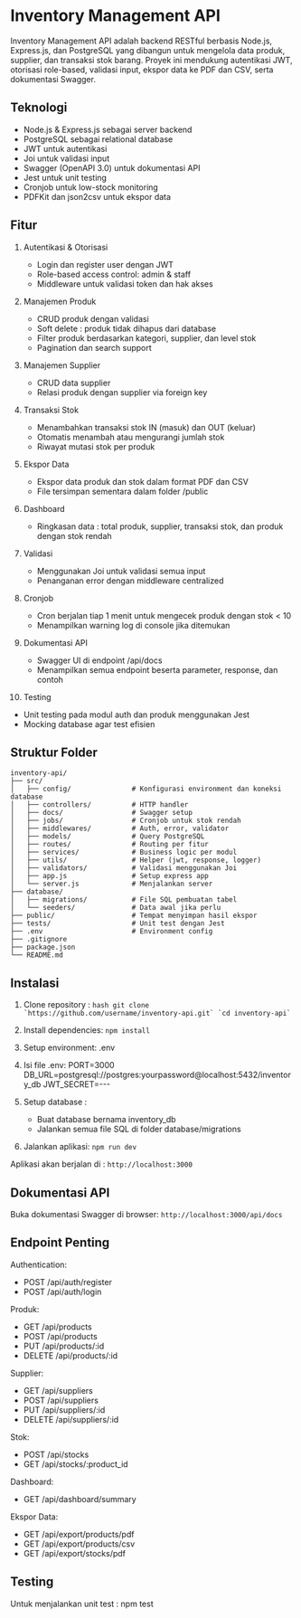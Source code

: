# Inventory Management API

Inventory Management API adalah backend RESTful berbasis Node.js, Express.js, dan PostgreSQL yang dibangun untuk mengelola data produk, supplier, dan transaksi stok barang. Proyek ini mendukung autentikasi JWT, otorisasi role-based, validasi input, ekspor data ke PDF dan CSV, serta dokumentasi Swagger.

## Teknologi
- Node.js & Express.js sebagai server backend
- PostgreSQL sebagai relational database
- JWT untuk autentikasi
- Joi untuk validasi input
- Swagger (OpenAPI 3.0) untuk dokumentasi API
- Jest untuk unit testing
- Cronjob untuk low-stock monitoring
- PDFKit dan json2csv untuk ekspor data

## Fitur
1. Autentikasi & Otorisasi
   - Login dan register user dengan JWT
   - Role-based access control: admin & staff
   - Middleware untuk validasi token dan hak akses

2. Manajemen Produk
   - CRUD produk dengan validasi
   - Soft delete : produk tidak dihapus dari database
   - Filter produk berdasarkan kategori, supplier, dan level stok
   - Pagination dan search support

3. Manajemen Supplier
   - CRUD data supplier
   - Relasi produk dengan supplier via foreign key

4. Transaksi Stok
   - Menambahkan transaksi stok IN (masuk) dan OUT (keluar)
   - Otomatis menambah atau mengurangi jumlah stok
   - Riwayat mutasi stok per produk

5. Ekspor Data
   - Ekspor data produk dan stok dalam format PDF dan CSV
   - File tersimpan sementara dalam folder /public

6. Dashboard
   - Ringkasan data : total produk, supplier, transaksi stok, dan produk dengan stok rendah

7. Validasi
   - Menggunakan Joi untuk validasi semua input
   - Penanganan error dengan middleware centralized

8. Cronjob
   - Cron berjalan tiap 1 menit untuk mengecek produk dengan stok < 10
   - Menampilkan warning log di console jika ditemukan

9. Dokumentasi API
   - Swagger UI di endpoint /api/docs
   - Menampilkan semua endpoint beserta parameter, response, dan contoh

10. Testing
   - Unit testing pada modul auth dan produk menggunakan Jest
   - Mocking database agar test efisien

## Struktur Folder
```
inventory-api/
├── src/
│   ├── config/               # Konfigurasi environment dan koneksi database
│   ├── controllers/          # HTTP handler
│   ├── docs/                 # Swagger setup
│   ├── jobs/                 # Cronjob untuk stok rendah
│   ├── middlewares/          # Auth, error, validator
│   ├── models/               # Query PostgreSQL
│   ├── routes/               # Routing per fitur
│   ├── services/             # Business logic per modul
│   ├── utils/                # Helper (jwt, response, logger)
│   ├── validators/           # Validasi menggunakan Joi
│   ├── app.js                # Setup express app
│   └── server.js             # Menjalankan server
├── database/
│   ├── migrations/           # File SQL pembuatan tabel
│   └── seeders/              # Data awal jika perlu
├── public/                   # Tempat menyimpan hasil ekspor
├── tests/                    # Unit test dengan Jest
├── .env                      # Environment config
├── .gitignore
├── package.json
└── README.md
```

## Instalasi

1. Clone repository :
   ``hash git clone `https://github.com/username/inventory-api.git`
   `cd inventory-api` ``

2. Install dependencies:
   `npm install`

3. Setup environment:
    .env

4. Isi file .env:
   PORT=3000
   DB_URL=postgresql://postgres:yourpassword@localhost:5432/inventory_db
   JWT_SECRET=---

5. Setup database :
   - Buat database bernama inventory_db
   - Jalankan semua file SQL di folder database/migrations

6. Jalankan aplikasi:
   `npm run dev`

Aplikasi akan berjalan di : 
`http://localhost:3000`

## Dokumentasi API
Buka dokumentasi Swagger di browser:
`http://localhost:3000/api/docs`

## Endpoint Penting

Authentication:
- POST /api/auth/register
- POST /api/auth/login

Produk:
- GET /api/products
- POST /api/products
- PUT /api/products/:id
- DELETE /api/products/:id

Supplier:
- GET /api/suppliers
- POST /api/suppliers
- PUT /api/suppliers/:id
- DELETE /api/suppliers/:id

Stok:
- POST /api/stocks
- GET /api/stocks/:product_id

Dashboard:
- GET /api/dashboard/summary

Ekspor Data:
- GET /api/export/products/pdf
- GET /api/export/products/csv
- GET /api/export/stocks/pdf

## Testing
Untuk menjalankan unit test :
npm test
